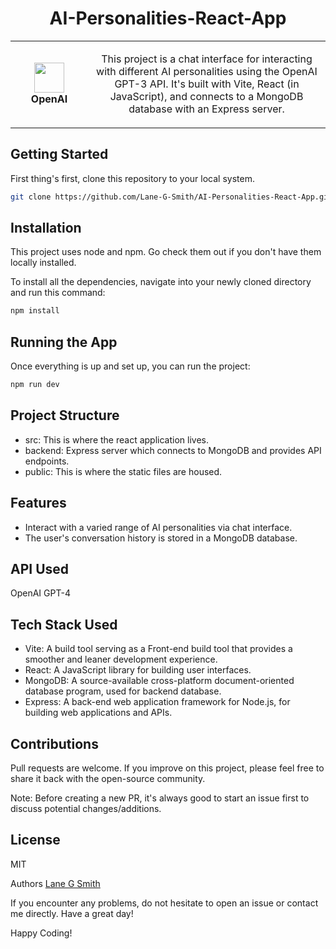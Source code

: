 # 
<h1 align="center">AI-Personalities-React-App</h1>
<table align="center">
  <tr>
    <td align="center" height="108" width="108">
        <img     src=""
        width="48"
        height="48"
        />
        <br /><strong>OpenAI</strong>
    </td>
    <td align="center" height="108">
      <p align="center">This project is a chat interface for interacting with different AI personalities using the OpenAI GPT-3 API. It's built with Vite, React (in JavaScript), and connects to a MongoDB database with an Express server.
      </p>
     </td>
   </tr>
 </table>
 
## Getting Started
First thing's first, clone this repository to your local system.

```sh
git clone https://github.com/Lane-G-Smith/AI-Personalities-React-App.git
```

## Installation
This project uses node and npm. Go check them out if you don't have them locally installed.

To install all the dependencies, navigate into your newly cloned directory and run this command:
```sh
npm install
```
## Running the App
Once everything is up and set up, you can run the project:
```sh
npm run dev
```

## Project Structure
- src: This is where the react application lives.
- backend: Express server which connects to MongoDB and provides API endpoints.
- public: This is where the static files are housed.

## Features
- Interact with a varied range of AI personalities via chat interface.
- The user's conversation history is stored in a MongoDB database.

## API Used
OpenAI GPT-4

## Tech Stack Used
- Vite: A build tool serving as a Front-end build tool that provides a smoother and leaner development experience.
- React: A JavaScript library for building user interfaces.
- MongoDB: A source-available cross-platform document-oriented database program, used for backend database.
- Express: A back-end web application framework for Node.js, for building web applications and APIs.

## Contributions
Pull requests are welcome. If you improve on this project, please feel free to share it back with the open-source community.

Note: Before creating a new PR, it's always good to start an issue first to discuss potential changes/additions.

## License
MIT

Authors
[Lane G Smith](https://github.com/Lane-G-Smith)

If you encounter any problems, do not hesitate to open an issue or contact me directly. Have a great day!

Happy Coding!
